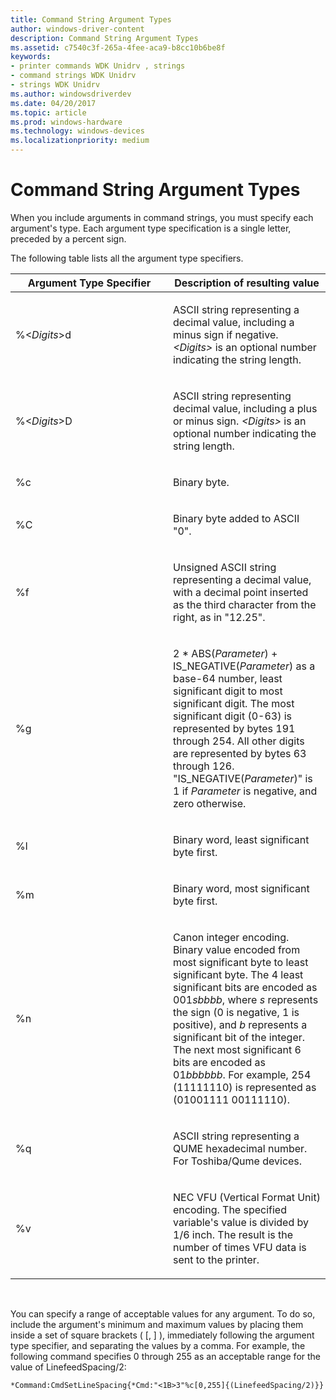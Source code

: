 ```yaml
---
title: Command String Argument Types
author: windows-driver-content
description: Command String Argument Types
ms.assetid: c7540c3f-265a-4fee-aca9-b8cc10b6be8f
keywords:
- printer commands WDK Unidrv , strings
- command strings WDK Unidrv
- strings WDK Unidrv
ms.author: windowsdriverdev
ms.date: 04/20/2017
ms.topic: article
ms.prod: windows-hardware
ms.technology: windows-devices
ms.localizationpriority: medium
---
```


# Command String Argument Types





When you include arguments in command strings, you must specify each argument's type. Each argument type specification is a single letter, preceded by a percent sign.

The following table lists all the argument type specifiers.

<table>
<colgroup>
<col width="50%" />
<col width="50%" />
</colgroup>
<thead>
<tr class="header">
<th>Argument Type Specifier</th>
<th>Description of resulting value</th>
</tr>
</thead>
<tbody>
<tr class="odd">
<td><p>%&lt;<em>Digits</em>&gt;d</p></td>
<td><p>ASCII string representing a decimal value, including a minus sign if negative. <em>&lt;Digits&gt;</em> is an optional number indicating the string length.</p></td>
</tr>
<tr class="even">
<td><p>%&lt;<em>Digits</em>&gt;D</p></td>
<td><p>ASCII string representing decimal value, including a plus or minus sign. <em>&lt;Digits&gt;</em> is an optional number indicating the string length.</p></td>
</tr>
<tr class="odd">
<td><p>%c</p></td>
<td><p>Binary byte.</p></td>
</tr>
<tr class="even">
<td><p>%C</p></td>
<td><p>Binary byte added to ASCII &quot;0&quot;.</p></td>
</tr>
<tr class="odd">
<td><p>%f</p></td>
<td><p>Unsigned ASCII string representing a decimal value, with a decimal point inserted as the third character from the right, as in &quot;12.25&quot;.</p></td>
</tr>
<tr class="even">
<td><p>%g</p></td>
<td><p>2 * ABS(<em>Parameter</em>) + IS_NEGATIVE(<em>Parameter</em>) as a base-64 number, least significant digit to most significant digit. The most significant digit (0-63) is represented by bytes 191 through 254. All other digits are represented by bytes 63 through 126. &quot;IS_NEGATIVE(<em>Parameter</em>)&quot; is 1 if <em>Parameter</em> is negative, and zero otherwise.</p></td>
</tr>
<tr class="odd">
<td><p>%l</p></td>
<td><p>Binary word, least significant byte first.</p></td>
</tr>
<tr class="even">
<td><p>%m</p></td>
<td><p>Binary word, most significant byte first.</p></td>
</tr>
<tr class="odd">
<td><p>%n</p></td>
<td><p>Canon integer encoding. Binary value encoded from most significant byte to least significant byte. The 4 least significant bits are encoded as 001<em>sbbbb</em>, where <em>s</em> represents the sign (0 is negative, 1 is positive), and <em>b</em> represents a significant bit of the integer. The next most significant 6 bits are encoded as 01<em>bbbbbb</em>. For example, 254 (11111110) is represented as (01001111 00111110).</p></td>
</tr>
<tr class="even">
<td><p>%q</p></td>
<td><p>ASCII string representing a QUME hexadecimal number. For Toshiba/Qume devices.</p></td>
</tr>
<tr class="odd">
<td><p>%v</p></td>
<td><p>NEC VFU (Vertical Format Unit) encoding. The specified variable's value is divided by 1/6 inch. The result is the number of times VFU data is sent to the printer.</p></td>
</tr>
</tbody>
</table>

 

You can specify a range of acceptable values for any argument. To do so, include the argument's minimum and maximum values by placing them inside a set of square brackets ( \[, \] ), immediately following the argument type specifier, and separating the values by a comma. For example, the following command specifies 0 through 255 as an acceptable range for the value of LinefeedSpacing/2:

```
*Command:CmdSetLineSpacing{*Cmd:"<1B>3"%c[0,255]{(LinefeedSpacing/2)}}
```

 

 




